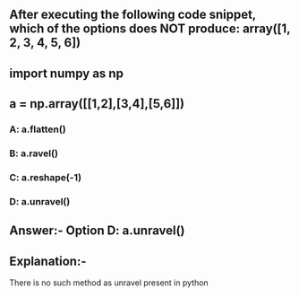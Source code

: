 ## After executing the following code snippet, which of the options does NOT produce: array([1, 2, 3, 4, 5, 6])
## import numpy as np
## a = np.array([[1,2],[3,4],[5,6]])

### A: a.flatten()
### B: a.ravel() 
### C: a.reshape(-1)
### D: a.unravel()

## Answer:- Option D: a.unravel()

## Explanation:- 

There is no such method as unravel present in python
